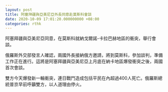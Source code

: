 ```yaml
---
layout: post
title: 阿塞拜疆與亞美尼亞外長同意赴莫斯科會談
date: 2020-10-09 17:01:20.000000000 +08:00
categories: rthk
---
```


阿塞拜疆與亞美尼亞同意，在莫斯科就納戈爾諾-卡拉巴赫地區的衝突，舉行會談。

俄羅斯外交部發言人確認，兩國外長接納俄方邀請，將到莫斯科，參加談判，準備工作正在進行。這將是阿塞拜疆與亞美尼亞上月底在納卡地區爆發衝突之後，兩國首次會談。

雙方今天爆發新一輪衝突，連日戰鬥造成包括平民在內超過400人死亡。俄羅斯總統普京早前呼籲雙方，以人道理由停火。

